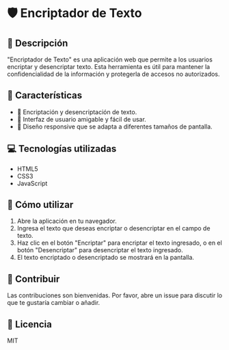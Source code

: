 # 🛡️ Encriptador de Texto

## 📝 Descripción

"Encriptador de Texto" es una aplicación web que permite a los usuarios encriptar y desencriptar texto. Esta herramienta es útil para mantener la confidencialidad de la información y protegerla de accesos no autorizados.

## 🌟 Características

- 🔐 Encriptación y desencriptación de texto.
- 🎨 Interfaz de usuario amigable y fácil de usar.
- 📱 Diseño responsive que se adapta a diferentes tamaños de pantalla.

## 💻 Tecnologías utilizadas

- HTML5
- CSS3
- JavaScript

## 🚀 Cómo utilizar

1. Abre la aplicación en tu navegador.
2. Ingresa el texto que deseas encriptar o desencriptar en el campo de texto.
3. Haz clic en el botón "Encriptar" para encriptar el texto ingresado, o en el botón "Desencriptar" para desencriptar el texto ingresado.
4. El texto encriptado o desencriptado se mostrará en la pantalla.

## 🤝 Contribuir

Las contribuciones son bienvenidas. Por favor, abre un issue para discutir lo que te gustaría cambiar o añadir.

## 📄 Licencia

MIT
